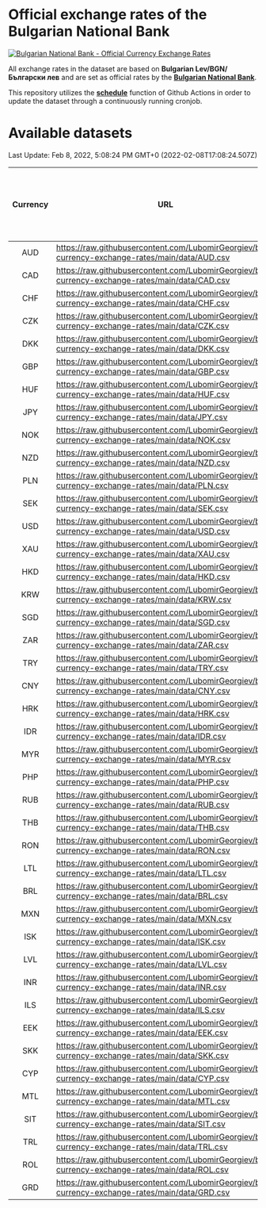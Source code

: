 # Official exchange rates of the Bulgarian National Bank

[![Bulgarian National Bank - Official Currency Exchange Rates](https://github.com/LubomirGeorgiev/bnb-currency-exchange-rates/actions/workflows/update-rates.yml/badge.svg?branch=main)](https://github.com/LubomirGeorgiev/bnb-currency-exchange-rates/actions/workflows/update-rates.yml)

All exchange rates in the dataset are based on **Bulgarian Lev/BGN/Български лев** and are set as official rates by the [**Bulgarian National Bank**](https://www.bnb.bg/Statistics/StExternalSector/StExchangeRates/StERForeignCurrencies/index.htm?toLang=_EN).

This repository utilizes the [**schedule**](https://docs.github.com/en/actions/reference/events-that-trigger-workflows) function of Github Actions in order to update the dataset through a continuously running cronjob.

# Available datasets

<!-- START LINKS (DO NOT EVER FU*ING DELETE THIS COMMENT FOR THE LOVE OF YOUR LIFE!!! IF YOU ARE CURIOS HOW IT WORKS, YOU CAN HAVE A LOOK AT ./src/updateReadme.ts) -->

Last Update: Feb 8, 2022, 5:08:24 PM GMT+0 (2022-02-08T17:08:24.507Z)

| Currency | URL                                                                                             | Number of records | Number of missing days that were filled in |
| :------: | ----------------------------------------------------------------------------------------------- | :---------------: | :----------------------------------------: |
|   AUD    | https://raw.githubusercontent.com/LubomirGeorgiev/bnb-currency-exchange-rates/main/data/AUD.csv |       8037        |                    2480                    |
|   CAD    | https://raw.githubusercontent.com/LubomirGeorgiev/bnb-currency-exchange-rates/main/data/CAD.csv |       8037        |                    2480                    |
|   CHF    | https://raw.githubusercontent.com/LubomirGeorgiev/bnb-currency-exchange-rates/main/data/CHF.csv |       8037        |                    2480                    |
|   CZK    | https://raw.githubusercontent.com/LubomirGeorgiev/bnb-currency-exchange-rates/main/data/CZK.csv |       8037        |                    2480                    |
|   DKK    | https://raw.githubusercontent.com/LubomirGeorgiev/bnb-currency-exchange-rates/main/data/DKK.csv |       8037        |                    2480                    |
|   GBP    | https://raw.githubusercontent.com/LubomirGeorgiev/bnb-currency-exchange-rates/main/data/GBP.csv |       8037        |                    2480                    |
|   HUF    | https://raw.githubusercontent.com/LubomirGeorgiev/bnb-currency-exchange-rates/main/data/HUF.csv |       8037        |                    2480                    |
|   JPY    | https://raw.githubusercontent.com/LubomirGeorgiev/bnb-currency-exchange-rates/main/data/JPY.csv |       8037        |                    2480                    |
|   NOK    | https://raw.githubusercontent.com/LubomirGeorgiev/bnb-currency-exchange-rates/main/data/NOK.csv |       8037        |                    2480                    |
|   NZD    | https://raw.githubusercontent.com/LubomirGeorgiev/bnb-currency-exchange-rates/main/data/NZD.csv |       8037        |                    2480                    |
|   PLN    | https://raw.githubusercontent.com/LubomirGeorgiev/bnb-currency-exchange-rates/main/data/PLN.csv |       8037        |                    2480                    |
|   SEK    | https://raw.githubusercontent.com/LubomirGeorgiev/bnb-currency-exchange-rates/main/data/SEK.csv |       8037        |                    2480                    |
|   USD    | https://raw.githubusercontent.com/LubomirGeorgiev/bnb-currency-exchange-rates/main/data/USD.csv |       8037        |                    2480                    |
|   XAU    | https://raw.githubusercontent.com/LubomirGeorgiev/bnb-currency-exchange-rates/main/data/XAU.csv |       8037        |                    2482                    |
|   HKD    | https://raw.githubusercontent.com/LubomirGeorgiev/bnb-currency-exchange-rates/main/data/HKD.csv |       7737        |                    2391                    |
|   KRW    | https://raw.githubusercontent.com/LubomirGeorgiev/bnb-currency-exchange-rates/main/data/KRW.csv |       7737        |                    2391                    |
|   SGD    | https://raw.githubusercontent.com/LubomirGeorgiev/bnb-currency-exchange-rates/main/data/SGD.csv |       7737        |                    2391                    |
|   ZAR    | https://raw.githubusercontent.com/LubomirGeorgiev/bnb-currency-exchange-rates/main/data/ZAR.csv |       7737        |                    2391                    |
|   TRY    | https://raw.githubusercontent.com/LubomirGeorgiev/bnb-currency-exchange-rates/main/data/TRY.csv |       6220        |                    1922                    |
|   CNY    | https://raw.githubusercontent.com/LubomirGeorgiev/bnb-currency-exchange-rates/main/data/CNY.csv |       6102        |                    1888                    |
|   HRK    | https://raw.githubusercontent.com/LubomirGeorgiev/bnb-currency-exchange-rates/main/data/HRK.csv |       6102        |                    1888                    |
|   IDR    | https://raw.githubusercontent.com/LubomirGeorgiev/bnb-currency-exchange-rates/main/data/IDR.csv |       6102        |                    1888                    |
|   MYR    | https://raw.githubusercontent.com/LubomirGeorgiev/bnb-currency-exchange-rates/main/data/MYR.csv |       6102        |                    1888                    |
|   PHP    | https://raw.githubusercontent.com/LubomirGeorgiev/bnb-currency-exchange-rates/main/data/PHP.csv |       6102        |                    1888                    |
|   RUB    | https://raw.githubusercontent.com/LubomirGeorgiev/bnb-currency-exchange-rates/main/data/RUB.csv |       6102        |                    1888                    |
|   THB    | https://raw.githubusercontent.com/LubomirGeorgiev/bnb-currency-exchange-rates/main/data/THB.csv |       6102        |                    1888                    |
|   RON    | https://raw.githubusercontent.com/LubomirGeorgiev/bnb-currency-exchange-rates/main/data/RON.csv |       6043        |                    1870                    |
|   LTL    | https://raw.githubusercontent.com/LubomirGeorgiev/bnb-currency-exchange-rates/main/data/LTL.csv |       5148        |                    1577                    |
|   BRL    | https://raw.githubusercontent.com/LubomirGeorgiev/bnb-currency-exchange-rates/main/data/BRL.csv |       5134        |                    1593                    |
|   MXN    | https://raw.githubusercontent.com/LubomirGeorgiev/bnb-currency-exchange-rates/main/data/MXN.csv |       5134        |                    1593                    |
|   ISK    | https://raw.githubusercontent.com/LubomirGeorgiev/bnb-currency-exchange-rates/main/data/ISK.csv |       5035        |                    1556                    |
|   LVL    | https://raw.githubusercontent.com/LubomirGeorgiev/bnb-currency-exchange-rates/main/data/LVL.csv |       4787        |                    1467                    |
|   INR    | https://raw.githubusercontent.com/LubomirGeorgiev/bnb-currency-exchange-rates/main/data/INR.csv |       4765        |                    1477                    |
|   ILS    | https://raw.githubusercontent.com/LubomirGeorgiev/bnb-currency-exchange-rates/main/data/ILS.csv |       4041        |                    1258                    |
|   EEK    | https://raw.githubusercontent.com/LubomirGeorgiev/bnb-currency-exchange-rates/main/data/EEK.csv |       3993        |                    1219                    |
|   SKK    | https://raw.githubusercontent.com/LubomirGeorgiev/bnb-currency-exchange-rates/main/data/SKK.csv |       2967        |                    909                     |
|   CYP    | https://raw.githubusercontent.com/LubomirGeorgiev/bnb-currency-exchange-rates/main/data/CYP.csv |       2899        |                    883                     |
|   MTL    | https://raw.githubusercontent.com/LubomirGeorgiev/bnb-currency-exchange-rates/main/data/MTL.csv |       2599        |                    794                     |
|   SIT    | https://raw.githubusercontent.com/LubomirGeorgiev/bnb-currency-exchange-rates/main/data/SIT.csv |       2537        |                    773                     |
|   TRL    | https://raw.githubusercontent.com/LubomirGeorgiev/bnb-currency-exchange-rates/main/data/TRL.csv |       1815        |                    556                     |
|   ROL    | https://raw.githubusercontent.com/LubomirGeorgiev/bnb-currency-exchange-rates/main/data/ROL.csv |       1694        |                    521                     |
|   GRD    | https://raw.githubusercontent.com/LubomirGeorgiev/bnb-currency-exchange-rates/main/data/GRD.csv |        359        |                    107                     |

<!-- END LINKS (DO NOT EVER FU*ING DELETE THIS COMMENT FOR THE LOVE OF YOUR LIFE!!! IF YOU ARE CURIOS HOW IT WORKS, YOU CAN HAVE A LOOK AT ./src/updateReadme.ts) -->
